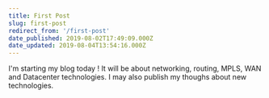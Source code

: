 ```yaml
---
title: First Post
slug: first-post
redirect_from: '/first-post'
date_published: 2019-08-02T17:49:09.000Z
date_updated: 2019-08-04T13:54:16.000Z
---
```


I'm starting my blog today !
It will be about networking, routing, MPLS, WAN and Datacenter technologies.
I may also publish my thoughs about new technologies.
